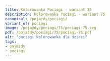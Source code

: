 ```yaml
---
title: Kolorowanka Pociagi - wariant 75
description: Kolorowanka Pociagi - wariant 75
canonical: /pojazdy/pociagi/
variant_of: pociagi
image: /pojazdy/pociagi/75/pociagi-75.svg
pdf: /pojazdy/pociagi/75/pociagi-75.pdf
alt: "pociagi kolorowanka dla dzieci"
tags:
- pojazdy
- pociagi
---
```

